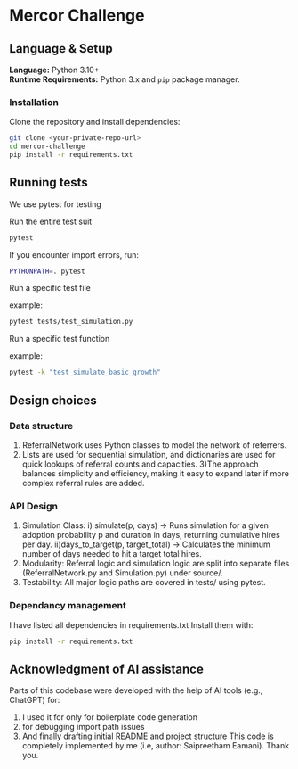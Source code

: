 # Mercor Challenge

## Language & Setup
**Language:** Python 3.10+  
**Runtime Requirements:** Python 3.x and `pip` package manager.  

### Installation
Clone the repository and install dependencies:
```bash
git clone <your-private-repo-url>
cd mercor-challenge
pip install -r requirements.txt
```
## Running tests

We use pytest for testing

Run the entire test suit
```bash
pytest
```

If you encounter import errors, run:

```bash
PYTHONPATH=. pytest
```

Run a specific test file

example:

```bash
pytest tests/test_simulation.py
```
Run a specific test function

example:

```bash
pytest -k "test_simulate_basic_growth"
```

## Design choices

### Data structure
1) ReferralNetwork uses Python classes to model the network of referrers.
2) Lists are used for sequential simulation, and dictionaries are used for quick lookups of referral counts and capacities.
3)The approach balances simplicity and efficiency, making it easy to expand later if more complex referral rules are added.

### API Design
1) Simulation Class:
     i) simulate(p, days) → Runs simulation for a given adoption probability p and duration in days, returning cumulative hires per day.
     ii)days_to_target(p, target_total) → Calculates the minimum number of days needed to hit a target total hires.
2) Modularity: Referral logic and simulation logic are split into separate files (ReferralNetwork.py and Simulation.py) under source/.
3) Testability: All major logic paths are covered in tests/ using pytest.

### Dependancy management
I have listed all dependencies in requirements.txt
Install them with: 
```bash
pip install -r requirements.txt
```
## Acknowledgment of AI assistance

Parts of this codebase were developed with the help of AI tools (e.g., ChatGPT) for:
  1) I used it for only for boilerplate code generation
  2) for debugging import path issues
  3) And finally drafting initial README and project structure
This code is completely implemented by me (i.e, author: Saipreetham Eamani).
Thank you.



